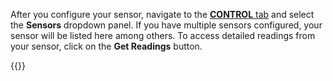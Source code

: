 After you configure your sensor, navigate to the [**CONTROL** tab](/fleet/control/) and select the **Sensors** dropdown panel.
If you have multiple sensors configured, your sensor will be listed here among others.
To access detailed readings from your sensor, click on the **Get Readings** button.

{{<imgproc src="/components/sensor/sensor-control-tab.png" resize="800x" declaredimensions=true alt="The sensor component in the control tab">}}
